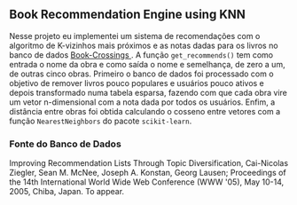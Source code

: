 ## Book Recommendation Engine using KNN

Nesse projeto eu implementei um sistema de recomendações com o algoritmo de K-vizinhos mais próximos e as notas dadas para os livros no banco de dados [Book-Crossings ](http://www2.informatik.uni-freiburg.de/~cziegler/BX/).
A função `get_recommends()` tem como entrada o nome da obra e como saída o nome e semelhança, de zero a um, de outras cinco obras.
Primeiro o banco de dados foi processado com o objetivo de remover livros pouco populares e usuários pouco ativos e depois transformado numa tabela esparsa, fazendo com que cada obra vire um vetor n-dimensional com a nota dada por todos os usuários.
Enfim, a distância entre obras foi obtida calculando o cosseno entre vetores com a função `NearestNeighbors` do pacote `scikit-learn`.

### Fonte do Banco de Dados

Improving Recommendation Lists Through Topic Diversification,
Cai-Nicolas Ziegler, Sean M. McNee, Joseph A. Konstan, Georg Lausen; Proceedings of the 14th International World Wide Web Conference (WWW '05), May 10-14, 2005, Chiba, Japan. To appear.
